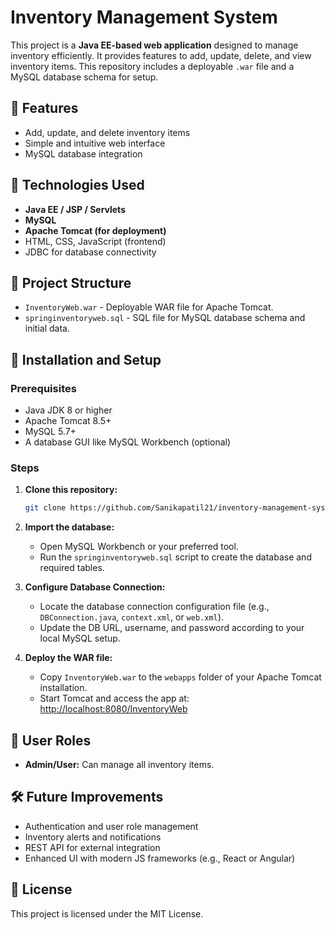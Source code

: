 # Inventory Management System

This project is a **Java EE-based web application** designed to manage inventory efficiently. It provides features to add, update, delete, and view inventory items. This repository includes a deployable `.war` file and a MySQL database schema for setup.

## 🚀 Features

- Add, update, and delete inventory items
- Simple and intuitive web interface
- MySQL database integration

## 🧰 Technologies Used

- **Java EE / JSP / Servlets**
- **MySQL**
- **Apache Tomcat (for deployment)**
- HTML, CSS, JavaScript (frontend)
- JDBC for database connectivity

## 📂 Project Structure

- `InventoryWeb.war` - Deployable WAR file for Apache Tomcat.
- `springinventoryweb.sql` - SQL file for MySQL database schema and initial data.

## 🔧 Installation and Setup

### Prerequisites

- Java JDK 8 or higher
- Apache Tomcat 8.5+
- MySQL 5.7+
- A database GUI like MySQL Workbench (optional)

### Steps

1. **Clone this repository:**

    ```bash
    git clone https://github.com/Sanikapatil21/inventory-management-system.git
    ```

2. **Import the database:**

    - Open MySQL Workbench or your preferred tool.
    - Run the `springinventoryweb.sql` script to create the database and required tables.

3. **Configure Database Connection:**

    - Locate the database connection configuration file (e.g., `DBConnection.java`, `context.xml`, or `web.xml`).
    - Update the DB URL, username, and password according to your local MySQL setup.

4. **Deploy the WAR file:**

    - Copy `InventoryWeb.war` to the `webapps` folder of your Apache Tomcat installation.
    - Start Tomcat and access the app at:  
      [http://localhost:8080/InventoryWeb](http://localhost:8080/InventoryWeb)

## 👤 User Roles

- **Admin/User:** Can manage all inventory items.

## 🛠️ Future Improvements

- Authentication and user role management
- Inventory alerts and notifications
- REST API for external integration
- Enhanced UI with modern JS frameworks (e.g., React or Angular)

## 📝 License

This project is licensed under the MIT License.
